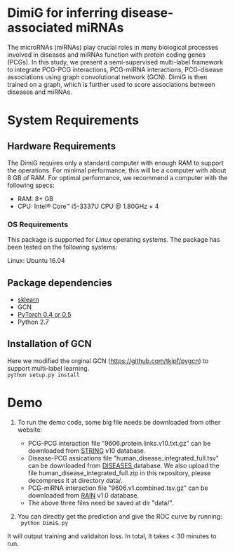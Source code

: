 # DimiG for inferring disease-associated miRNAs
The microRNAs (miRNAs) play crucial roles in many biological processes involved in diseases and miRNAs function with protein coding genes (PCGs). In this study, we present a semi-supervised multi-label framework to integrate PCG-PCG interactions, PCG-miRNA interactions, PCG-disease associations using graph convolutional network (GCN). DimiG is then trained on a graph, which is further used to score associations between diseases and miRNAs.

# System Requirements

## Hardware Requirements

The DimiG requires only a standard computer with enough RAM to support the operations. For minimal performance, this will be a computer with about 8 GB of RAM. For optimal performance, we recommend a computer with the following specs:

  * RAM: 8+ GB 
  * CPU: Intel® Core™ i5-3337U CPU @ 1.80GHz × 4

### OS Requirements

This package is supported for *Linux* operating systems. The package has been tested on the following systems:

Linux: Ubuntu 16.04  


## Package dependencies
  * <a href=https://github.com/scikit-learn/scikit-learn>sklearn</a> <br>
  * GCN
  * <a href=https://pytorch.org/>PyTorch 0.4 or 0.5</a> <br>
  * Python 2.7

## Installation of GCN
Here we modified the orginal GCN (https://github.com/tkipf/pygcn) to support multi-label learning. <br> 
```python setup.py install```

# Demo
1. To run the demo code, some big file needs be downloaded from other website: <br>
   - PCG-PCG interaction file "9606.protein.links.v10.txt.gz" can be downloaded from <a href="https://string-db.org/">STRING</a> v10 database. <br>
   - Disease-PCG assications file "human_disease_integrated_full.tsv" can be downloaded from <a href="https://diseases.jensenlab.org/Downloads">DISEASES </a> database. We also upload the file human_disease_integrated_full.zip in this repository, please decompress it at directory data/.  <br>
   - PCG-miRNA interaction file "9606.v1.combined.tsv.gz" can be downloaded from <a href="https://rth.dk/resources/rain/">RAIN</a> v1.0 database. <br>
   - The above three files need be saved at dir "data/". <br> 

2. You can directly  get the prediction and give the ROC curve by running: <br>
``` python DimiG.py``` <br>

It will output training and validaiton loss. In total, It takes < 30 minutes to run.
